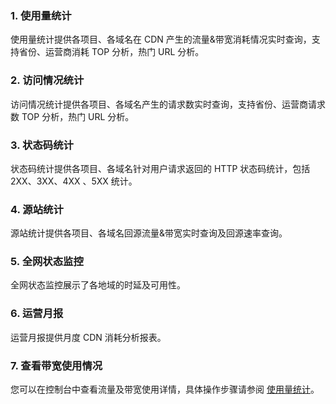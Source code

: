 ### 1. 使用量统计
使用量统计提供各项目、各域名在 CDN 产生的流量&带宽消耗情况实时查询，支持省份、运营商消耗 TOP 分析，热门 URL 分析。

### 2. 访问情况统计
访问情况统计提供各项目、各域名产生的请求数实时查询，支持省份、运营商请求数 TOP 分析，热门 URL 分析。

### 3. 状态码统计
状态码统计提供各项目、各域名针对用户请求返回的 HTTP 状态码统计，包括 2XX、3XX、4XX 、5XX 统计。

### 4. 源站统计
源站统计提供各项目、各域名回源流量&带宽实时查询及回源速率查询。

### 5. 全网状态监控
全网状态监控展示了各地域的时延及可用性。

### 6. 运营月报
运营月报提供月度 CDN 消耗分析报表。

### 7. 查看带宽使用情况
您可以在控制台中查看流量及带宽使用详情，具体操作步骤请参阅 [使用量统计](/document/product/228/6307#.E4.BD.BF.E7.94.A8.E9.87.8F.E7.BB.9F.E8.AE.A1)。